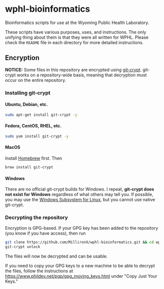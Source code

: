 # wphl-bioinformatics

Bioinformatics scripts for use at the Wyoming Public Health Laboratory.

These scripts have various purposes, uses, and instructions. The only unifying
thing about them is that they were all written for WPHL. Please check the
`README` file in each directory for more detailed instructions.

## Encryption

**NOTICE:** Some files in this repository are encrypted using
[git-crypt](https://github.com/AGWA/git-crypt). git-crypt works on a
repository-wide basis, meaning that decryption must occur on the entire
repository.

### Installing git-crypt

#### Ubuntu, Debian, etc.

```bash
sudo apt-get install git-crypt -y
```

#### Fedora, CentOS, RHEL, etc.

```bash
sudo yum install git-crypt -y
```

#### MacOS

Install [Homebrew](https://brew.sh/) first. Then

```bash
brew install git-crypt
```

#### Windows

There are no official git-crypt builds for Windows. I repeat, **git-crypt does
not exist for Windows** regardless of what others may tell you. If possible, you
may use the [Windows Subsystem for
Linux](https://docs.microsoft.com/en-us/windows/wsl/install-win10), but you
cannot use native git-crypt.

### Decrypting the repository

Encryption is GPG-based. If your GPG key has been added to the repository (you
know if you have access), then run

```bash
git clone https://github.com/MillironX/wphl-bioinformatics.git && cd wphl-bioinformatics
git-crypt unlock
```

The files will now be decrypted and can be usable.

If you need to copy your GPG keys to a new machine to be able to decrypt the
files, follow the instructions at
https://www.phildev.net/pgp/gpg_moving_keys.html under "Copy Just Your Keys."
